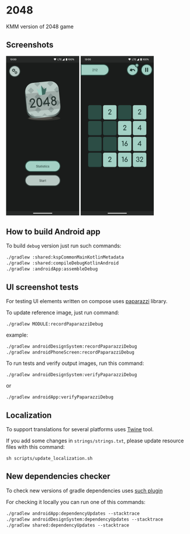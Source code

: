# 2048
KMM version of 2048 game 

## Screenshots

<img src="docs/images/main_screen_android.png" width="200"/>

<img src="docs/images/game_screen_android.png" width="200"/>

## How to build Android app

To build `debug` version just run such commands:
```
./gradlew :shared:kspCommonMainKotlinMetadata
./gradlew :shared:compileDebugKotlinAndroid
./gradlew :androidApp:assembleDebug
```

## UI screenshot tests

For testing UI elements written on compose uses [paparazzi](https://github.com/cashapp/paparazzi) library.

To update reference image, just run command:
```
./gradlew MODULE:recordPaparazziDebug
```
example:
```
./gradlew androidDesignSystem:recordPaparazziDebug
./gradlew androidPhoneScreen:recordPaparazziDebug
```

To run tests and verify output images, run this command:

```
./gradlew androidDesignSystem:verifyPaparazziDebug
```

or

```
./gradlew androidApp:verifyPaparazziDebug
```

## Localization

To support translations for several platforms uses [Twine](https://github.com/scelis/twine) tool.

If you add some changes in `strings/strings.txt`, please update resource files with this command:

```
sh scripts/update_localization.sh
```

## New dependencies checker

To check new versions of gradle dependencies uses [such plugin](https://github.com/ben-manes/gradle-versions-plugin)

For checking it locally you can run one of this commands:

```
./gradlew androidApp:dependencyUpdates --stacktrace
./gradlew androidDesignSystem:dependencyUpdates --stacktrace
./gradlew shared:dependencyUpdates --stacktrace
```
